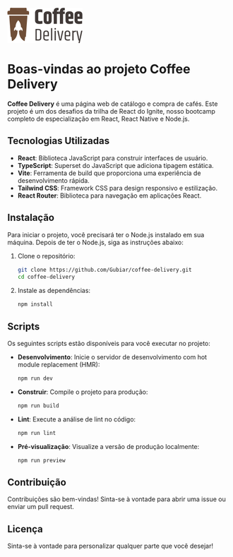 
![Logo](https://github.com/Gubiar/coffee-delivery/blob/main/src/assets/logo.svg)

# Boas-vindas ao projeto Coffee Delivery

**Coffee Delivery** é uma página web de catálogo e compra de cafés. Este projeto é um dos desafios da trilha de React do Ignite, nosso bootcamp completo de especialização em React, React Native e Node.js.

## Tecnologias Utilizadas

- **React**: Biblioteca JavaScript para construir interfaces de usuário.
- **TypeScript**: Superset do JavaScript que adiciona tipagem estática.
- **Vite**: Ferramenta de build que proporciona uma experiência de desenvolvimento rápida.
- **Tailwind CSS**: Framework CSS para design responsivo e estilização.
- **React Router**: Biblioteca para navegação em aplicações React.

## Instalação

Para iniciar o projeto, você precisará ter o Node.js instalado em sua máquina. Depois de ter o Node.js, siga as instruções abaixo:

1. Clone o repositório:
   ```bash
   git clone https://github.com/Gubiar/coffee-delivery.git
   cd coffee-delivery
   ```

2. Instale as dependências:
   ```bash
   npm install
   ```

## Scripts

Os seguintes scripts estão disponíveis para você executar no projeto:

- **Desenvolvimento**: Inicie o servidor de desenvolvimento com hot module replacement (HMR):
  ```bash
  npm run dev
  ```

- **Construir**: Compile o projeto para produção:
  ```bash
  npm run build
  ```

- **Lint**: Execute a análise de lint no código:
  ```bash
  npm run lint
  ```

- **Pré-visualização**: Visualize a versão de produção localmente:
  ```bash
  npm run preview
  ```

## Contribuição

Contribuições são bem-vindas! Sinta-se à vontade para abrir uma issue ou enviar um pull request.

## Licença

Sinta-se à vontade para personalizar qualquer parte que você desejar!

